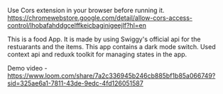 Use Cors extension in your browser before running it.
https://chromewebstore.google.com/detail/allow-cors-access-control/lhobafahddgcelffkeicbaginigeejlf?hl=en

This is a food App. It is made by using Swiggy's official api for the restuarants and the items. 
This app contains a dark mode switch.
Used context api and reduxk toolkit for managing states in the app. 

Demo video -https://www.loom.com/share/7a2c336945b246cb885bf1b85a066749?sid=325ae6a1-7811-43de-9edc-4fd126051587



